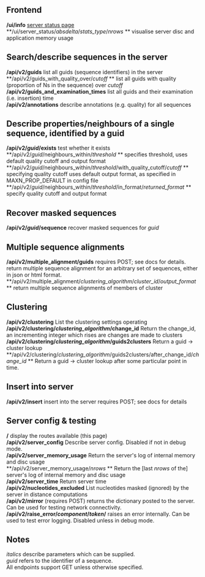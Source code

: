 Frontend
--------
**/ui/info** [server status page](/ui/info)   
**/ui/server_status/*absdelta*/*stats_type*/*nrows* **  visualise server disc and application memory usage 

Search/describe sequences in the server
-----------------------------------------------------------------------
**/api/v2/guids**  list all guids (sequence identifiers) in the server    
**/api/v2/guids_with_quality_over/*cutoff* ** list all guids with quality (proportion of Ns in the sequence) over *cutoff*    
**/api/v2/guids_and_examination_times** list all guids and their examination (i.e. insertion) time   
**/api/v2/annotations** describe annotations (e.g. quality) for all sequences   

Describe properties/neighbours of a single sequence, identified by a guid
-------------------------------------------------------------------------
**/api/v2/*guid*/exists**  test whether it exists
**/api/v2/*guid*/neighbours_within/*threshold* ** specifies threshold, uses default quality cutoff and output format   
**/api/v2/*guid*/neighbours_within/*threshold*/with_quality_cutoff/*cutoff* **  specifying quality cutoff uses default output format, as specified in MAXN_PROP_DEFAULT in config file   
**/api/v2/*guid*/neighbours_within/*threshold*/in_format/*returned_format* **  specify quality cutoff and output format    

Recover masked sequences
------------------------
**/api/v2/*guid*/sequence**  recover masked sequences for *guid*  

Multiple sequence alignments
----------------------------
**/api/v2/multiple_alignment/guids**   requires POST; see docs for details.  return multiple sequence alignment for an arbitrary set of sequences, either in json or html format.
**/api/v2/multiple_alignment/*clustering_algorithm*/*cluster_id*/*output_format* ** return multiple sequence alignments of members of cluster  

Clustering
----------
**/api/v2/clustering** List the clustering settings operating  
**/api/v2/clustering/*clustering_algorithm*/change_id**  Return the change_id, an incrementing integer which rises are changes are made to clusters  
**/api/v2/clustering/*clustering_algorithm*/guids2clusters**  Return a guid -> cluster lookup  
**/api/v2/clustering/*clustering_algorithm*/guids2clusters/after_change_id/*change_id* ** Return a guid -> cluster lookup after some particular point in time.

Insert into server   
-------------------
**/api/v2/insert** insert into the server requires POST; see docs for details  

Server config & testing
---------------------------------
**/**  display the routes available  (this page)  
**/api/v2/server_config**  Describe server config.  Disabled if not in debug mode.  
**/api/v2/server_memory_usage** Return the server's log of internal memory and disc usage     
**/api/v2/server_memory_usage/*nrows* ** Return the [last *nrows* of the] server's log of internal memory and disc usage   
**/api/v2/server_time** Return server time   
**/api/v2/nucleotides_excluded** List nucleotides masked (ignored) by the server in distance computations  
**/api/v2/mirror**  (requires POST)  returns the dictionary posted to the server. Can be used for testing network connectivity. 
**/api/v2/raise_error/*component*/*token*/** raises an error internally.  Can be used to test error logging.  Disabled unless in debug mode.

Notes
-----------
*italics* describe parameters which can be supplied.  
*guid* refers to the identifier of a sequence.   
All endpoints support GET unless otherwise specified.  

